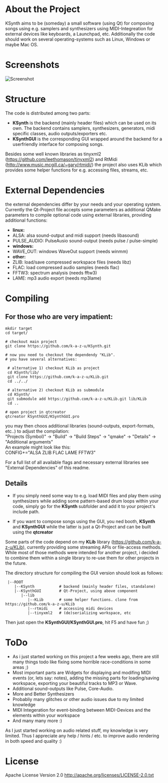 # About the Project
KSynth aims to be (someday) a small software (using Qt) for composing songs using e.g. samplers and synthesizers using MIDI-Integreation for external devices like keyboards, a Launchpad, etc.
Additionally the code should work on several operating-systems such as Linux, Windows or maybe Mac OS.

# Screenshots

![Screenshot](http://i.imgur.com/KvpLZai.png)

# Structure
The code is distributed among two parts:
* **KSynth** is the backend (mainly header files) which can be used on its own. The backend contains samplers, synthesizers, generators, midi specific classes, audio outputs/exporters etc.
* **KSynthGUI** is the corresponding GUI wrapped around the backend for a userfriendly interface for composing songs.

Besides some well known libraries as tinyxml2 (https://github.com/leethomason/tinyxml2) and RtMidi (http://www.music.mcgill.ca/~gary/rtmidi/) the project also uses KLib which provides some helper functions for e.g. accessing files, streams, etc.


# External Dependencies
the external dependencies differ by your needs and your operating system. Currently the Qt-Project file accepts some parameters as additional QMake parameters to compile optional code using external libraries, providing additional functions:

* **linux:**
 * ALSA: alsa sound-output and midi support (needs libasound)
 * PULSE_AUDIO: PulseAusio sound-output (needs pulse / pulse-simple)
* **windows:**
 * WAVE_OUT: windows WaveOut support (needs winmm)
* **other:**
 * ZLIB: load/save compressed workspace files (needs libz)
 * FLAC: load compressed audio samples (needs flac)
 * FFTW3: spectrum analysis (needs fftw3)
 * LAME: mp3 audio export (needs mp3lame)



# Compiling

## For those who are very impatient:
```
mkdir target
cd target/

# checkout main project
git clone https://github.com/k-a-z-u/KSynth.git

# now you need to checkout the dependendy "KLib".
# you have several alternatives:

 # alternative 1) checkout KLib as project
 cd KSynth/lib/
 git clone https://github.com/k-a-z-u/KLib.git
 cd ../../

 # alternative 2) checkout KLib as submodule
 cd KSynth/
 git submodule add https://github.com/k-a-z-u/KLib.git lib/KLib
 cd ..

# open project in qtcreator
qtcreator KSynthGUI/KSynthGUI.pro
```

you may then choos additional libraries (sound-outputs, export-formats, etc..) to adjust the compilation:  
"Projects (Symbol)" -> "Build" -> "Build Steps" -> "qmake" -> "Details" -> "Additional arguments"  
An example might look like this:  
  CONFIG+="ALSA ZLIB FLAC LAME FFTW3"  
  
For a full list of all available flags and necessary external libraries see "External Dependencies" of this readme.

## Details

* If you simply need some way to e.g. load MIDI files and play them using synthesizers while adding some pattern-based drum loops within your code, simply go for the **KSynth** subfolder and add it to your project's include path.

* If you want to compose songs using the GUI, you ned booth, **KSynth** and **KSynthGUI** while the latter is just a Qt-Project and can be built using the **qtcreator**

Some parts of the code depend on my **KLib** library (https://github.com/k-a-z-u/KLib), currently providing some streaming APIs or file-access methods. While most of those methods were intended for another project, i decided to combine them within a single library to re-use them for other projects in the future.

The directory structure for compiling the GUI version should look as follows:

```
 |--ROOT
    |--KSynth           # backend (mainly header files, standalone)
    |--KSynthGUI        # Qt-Project, using above component
       |--lib
          |--KLib       # some helper functions. clone from https://github.com/k-a-z-u/KLib
          |--rtmidi     # accessing midi devices
          |--tinyxml2   # (de)serializing workspace, etc
```

Then just open the **KSynthGUI/KSynthGUI.pro**, hit F5 and have fun ;)

# ToDo
* As i just started working on this project a few weeks ago, there are still many things todo like fixing some horrible race-conditions in some areas ;)
* Most important parts are Widgets for displaying and modifing MIDI events (or, lets say: notes), adding the missing parts for loading/saving workspace, exporting your beautiful tracks to MP3 or Wave.
* Additional sound-outputs like Pulse, Core-Audio.
* More and Better Synthesizers
 * Probabliy many glitches or other audio issues due to my limited knowledge
* MIDI Integeration for event-binding between MIDI-Devices and the elements within your workspace
* And many many more :)

As I just started working on audio related stuff, my knowledge is very limited. Thus I appreciate any help / hints / etc. to improve audio rendering in both speed and quality :)

# License
Apache License Version 2.0
http://apache.org/licenses/LICENSE-2.0.txt
